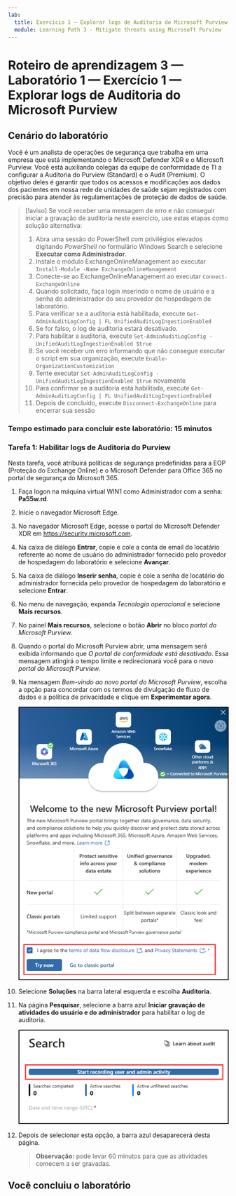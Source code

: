 ```yaml
---
lab:
  title: Exercício 1 – Explorar logs de Auditoria do Microsoft Purview
  module: Learning Path 3 - Mitigate threats using Microsoft Purview
---
```


# Roteiro de aprendizagem 3 — Laboratório 1 — Exercício 1 — Explorar logs de Auditoria do Microsoft Purview

## Cenário do laboratório

Você é um analista de operações de segurança que trabalha em uma empresa que está implementando o Microsoft Defender XDR e o Microsoft Purview. Você está auxiliando colegas da equipe de conformidade de TI a configurar a Auditoria do Purview (Standard) e o Audit (Premium). O objetivo deles é garantir que todos os acessos e modificações aos dados dos pacientes em nossa rede de unidades de saúde sejam registrados com precisão para atender às regulamentações de proteção de dados de saúde.

>[!aviso] Se você receber uma mensagem de erro e não conseguir iniciar a gravação de auditoria neste exercício, use estas etapas como solução alternativa:
>
>1. Abra uma sessão do PowerShell com privilégios elevados digitando *PowerShell* no formulário Windows Search e selecione **Executar como Administrador**.
>1. Instale o módulo ExchangeOnlineManagement ao executar `Install-Module -Name ExchangeOnlineManagement`
>1. Conecte-se ao ExchangeOnlineManagement ao executar `Connect-ExchangeOnline`
>1. Quando solicitado, faça login inserindo o nome de usuário e a senha do administrador do seu provedor de hospedagem de laboratório.
>1. Para verificar se a auditoria está habilitada, execute `Get-AdminAuditLogConfig | FL UnifiedAuditLogIngestionEnabled`
>1. Se for falso, o log de auditoria estará desativado.
>1. Para habilitar a auditoria, execute `Set-AdminAuditLogConfig -UnifiedAuditLogIngestionEnabled $true`
>1. Se você receber um erro informando que não consegue executar o script em sua organização, execute `Enable-OrganizationCustomization`
>1. Tente executar `Set-AdminAuditLogConfig -UnifiedAuditLogIngestionEnabled $true` novamente
>1. Para confirmar se a auditoria está habilitada, execute `Get-AdminAuditLogConfig | FL UnifiedAuditLogIngestionEnabled`
>1. Depois de concluído, execute `Disconnect-ExchangeOnline` para encerrar sua sessão

### Tempo estimado para concluir este laboratório: 15 minutos

### Tarefa 1: Habilitar logs de Auditoria do Purview

Nesta tarefa, você atribuirá políticas de segurança predefinidas para a EOP (Proteção do Exchange Online) e o Microsoft Defender para Office 365 no portal de segurança do Microsoft 365.

1. Faça logon na máquina virtual WIN1 como Administrador com a senha: **Pa55w.rd**.  

1. Inicie o navegador Microsoft Edge.

1. No navegador Microsoft Edge, acesse o portal do Microsoft Defender XDR em <https://security.microsoft.com>.

1. Na caixa de diálogo **Entrar**, copie e cole a conta de email do locatário referente ao nome de usuário do administrador fornecido pelo provedor de hospedagem do laboratório e selecione **Avançar**.

1. Na caixa de diálogo **Inserir senha**, copie e cole a senha de locatário do administrador fornecida pelo provedor de hospedagem do laboratório e selecione **Entrar**.

1. No menu de navegação, expanda *Tecnologia operacional* e selecione **Mais recursos**.

1. No painel **Mais recursos**, selecione o botão **Abrir** no bloco *portal do Microsoft Purview*.

1. Quando o portal do Microsoft Purview abrir, uma mensagem será exibida informando que *O portal de conformidade está desativado*. Essa mensagem atingirá o tempo limite e redirecionará você para o novo *portal do Microsoft Purview*.

1. Na mensagem *Bem-vindo ao novo portal do Microsoft Purview*, escolha a opção para concordar com os termos de divulgação de fluxo de dados e a política de privacidade e clique em **Experimentar agora**.

    ![Captura de tela mostrando a tela de Boas-vindas ao novo porta do Microsoft Purview.](../Media/welcome-purview-portal.png)

1. Selecione **Soluções** na barra lateral esquerda e escolha **Auditoria**.

1. Na página **Pesquisar**, selecione a barra azul **Iniciar gravação de atividades do usuário e do administrador** para habilitar o log de auditoria.

    ![Captura de tela mostrando o botão Iniciar gravação de atividades do usuário e do administrador.](../Media/enable-audit-button.png)

1. Depois de selecionar esta opção, a barra azul desaparecerá desta página.

    >**Observação:** pode levar 60 minutos para que as atividades comecem a ser gravadas.

## Você concluiu o laboratório
